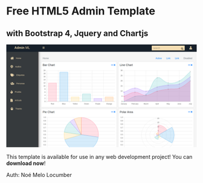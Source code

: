 # Free HTML5 Admin Template 
## with Bootstrap 4, Jquery and Chartjs

![View](https://github.com/NoeMelo/admin-template-bootstrap/blob/master/static/images/screnshot.png)

This template is available for use in any web development project! You can **download now**!

Auth: Noé Melo Locumber
